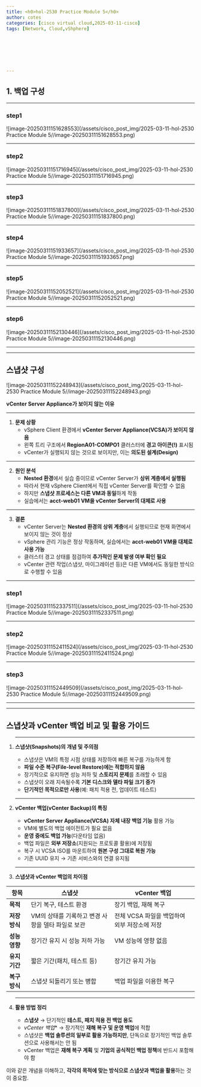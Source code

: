 ```yaml
---
title: <h0>hol-2530 Practice Module 5</h0>
author: cotes   
categories: [cisco virtual cloud,2025-03-11-cisco]
tags: [Network, Cloud,vShphere]







---
```




## 1. 백업 구성

------

### step1

![image-20250311151628553](/assets/cisco_post_img/2025-03-11-hol-2530 Practice Module 5//image-20250311151628553.png)

------

### step2

![image-20250311151716945](/assets/cisco_post_img/2025-03-11-hol-2530 Practice Module 5//image-20250311151716945.png)

------

### step3

![image-20250311151837800](/assets/cisco_post_img/2025-03-11-hol-2530 Practice Module 5//image-20250311151837800.png)

------

### step4

![image-20250311151933657](/assets/cisco_post_img/2025-03-11-hol-2530 Practice Module 5//image-20250311151933657.png)

------

### step5

![image-20250311152052521](/assets/cisco_post_img/2025-03-11-hol-2530 Practice Module 5//image-20250311152052521.png)

------

### step6

![image-20250311152130446](/assets/cisco_post_img/2025-03-11-hol-2530 Practice Module 5//image-20250311152130446.png)

------

------

## 스냅샷 구성



![image-20250311152248943](/assets/cisco_post_img/2025-03-11-hol-2530 Practice Module 5//image-20250311152248943.png)

**vCenter Server Appliance가 보이지 않는 이유**



------



1. **문제 상황**
   * vSphere Client 환경에서 **vCenter Server Appliance(VCSA)가 보이지 않음**
   * 왼쪽 트리 구조에서 **RegionA01-COMPO1** 클러스터에 **경고 아이콘(!)** 표시됨
   * vCenter가 실행되지 않는 것으로 보이지만, 이는 **의도된 설계(Design)**



------



2. **원인 분석**
   * **Nested 환경**에서 실습 중이므로 vCenter Server가 **상위 계층에서 실행됨**
   * 따라서 현재 vSphere Client에서 직접 vCenter Server를 확인할 수 없음
   * 하지만 **스냅샷 프로세스는 다른 VM과 동일**하게 작동
   * 실습에서는 **acct-web01 VM을 vCenter Server의 대체로 사용**

------

3. **결론**
   * vCenter Server는 **Nested 환경의 상위 계층**에서 실행되므로 현재 화면에서 보이지 않는 것이 정상
   * vSphere 관리 기능은 정상 작동하며, 실습에서는 **acct-web01 VM을 대체로 사용 가능**
   * 클러스터 경고 상태를 점검하여 **추가적인 문제 발생 여부 확인 필요**
   * vCenter 관련 작업(스냅샷, 마이그레이션 등)은 다른 VM에서도 동일한 방식으로 수행할 수 있음

------

### step1

![image-20250311152337511](/assets/cisco_post_img/2025-03-11-hol-2530 Practice Module 5//image-20250311152337511.png)

------

### step2

![image-20250311152411524](/assets/cisco_post_img/2025-03-11-hol-2530 Practice Module 5//image-20250311152411524.png)

------

### step3

![image-20250311152449509](/assets/cisco_post_img/2025-03-11-hol-2530 Practice Module 5//image-20250311152449509.png)

------

------

## **스냅샷과 vCenter 백업 비교 및 활용 가이드**



1. ------

   **스냅샷(Snapshots)의 개념 및 주의점**

   * 스냅샷은 VM의 특정 시점 상태를 저장하여 빠른 복구를 가능하게 함
   * **파일 수준 복구(File-level Restore)에는 적합하지 않음**
   * 장기적으로 유지하면 성능 저하 및 **스토리지 문제**를 초래할 수 있음
   * 스냅샷이 오래 지속될수록 **기본 디스크와 델타 파일 크기 증가**
   * **단기적인 목적으로만 사용**(예: 패치 적용 전, 업데이트 테스트)



2. ------

   **vCenter 백업(vCenter Backup)의 특징**

   * **vCenter Server Appliance(VCSA) 자체 내장 백업 기능** 활용 가능
   * VM에 별도의 백업 에이전트가 필요 없음
   * **운영 중에도 백업 가능**(다운타임 없음)
   * 백업 파일은 **외부 저장소**(지원되는 프로토콜 활용)에 저장됨
   * 복구 시 VCSA ISO를 마운트하여 **원본 구성 그대로 복원 가능**
   * 기존 UUID 유지 → 기존 서비스와의 연결 유지됨



3. ------

   **스냅샷과 vCenter 백업의 차이점**

| **항목**      | **스냅샷**                                        | **vCenter 백업**                             |
| ------------- | ------------------------------------------------- | -------------------------------------------- |
| **목적**      | 단기 복구, 테스트 환경                            | 장기 백업, 재해 복구                         |
| **저장 방식** | VM의 상태를 기록하고 변경 사항을 델타 파일로 보관 | 전체 VCSA 파일을 백업하여 외부 저장소에 저장 |
| **성능 영향** | 장기간 유지 시 성능 저하 가능                     | VM 성능에 영향 없음                          |
| **유지 기간** | 짧은 기간(패치, 테스트 등)                        | 장기간 유지 가능                             |
| **복구 방식** | 스냅샷 되돌리기 또는 병합                         | 백업 파일을 이용한 복구                      |

4. ------

   **활용 방법 정리**

   * **스냅샷** → 단기적인 **테스트, 패치 적용 전 백업 용도**
   * *vCenter 백업** → 장기적인 **재해 복구 및 운영 백업**에 적합
   * 스냅샷은 **백업 솔루션의 일부로 활용 가능하지만**, 단독으로 장기적인 백업 솔루션으로 사용해서는 안 됨
   * vCenter 백업은 **재해 복구 계획** 및 **기업의 공식적인 백업 정책**에 반드시 포함해야 함

이와 같은 개념을 이해하고, **각각의 목적에 맞는 방식으로 스냅샷과 백업을 활용**하는 것이 중요함.